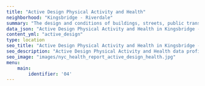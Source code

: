 ```yaml
---
title: "Active Design Physical Activity and Health"
neighborhood: "Kingsbridge - Riverdale"
summary: "The design and conditions of buildings, streets, public transportation and parks influence physical activity, use of active transportation and other healthy behavior. A neighborhood's features can also impact the safety of its residents."
data_json: "Active Design Physical Activity and Health in Kingsbridge - Riverdale"
content_yml: "active_design"
type: location
seo_title: "Active Design Physical Activity and Health in Kingsbridge - Riverdale"
seo_description: "Active Design Physical Activity and Health data profile for the Kingsbridge - Riverdale neighborhood of NYC."
seo_image: "images/nyc_health_report_active_design_health.jpg"
menu:
    main:
        identifier: '04'
---
```

